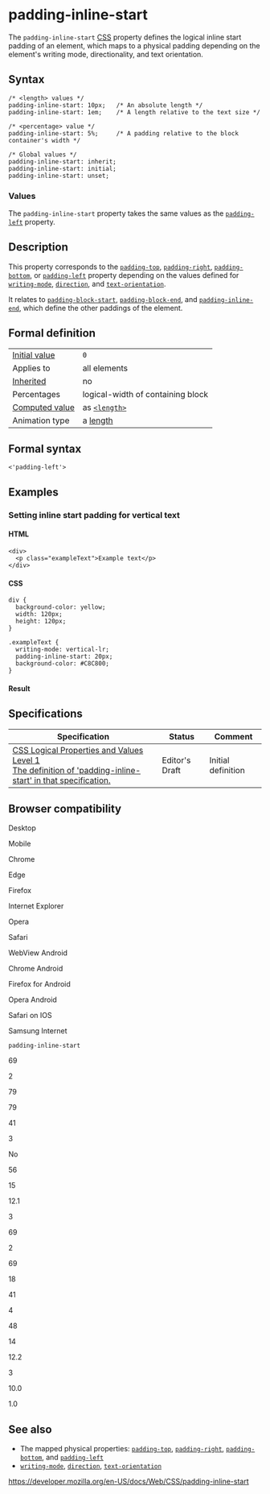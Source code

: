 # padding-inline-start

The `padding-inline-start` [CSS](https://developer.mozilla.org/en-US/docs/Web/CSS) property defines the logical inline start padding of an element, which maps to a physical padding depending on the element's writing mode, directionality, and text orientation.

## Syntax

    /* <length> values */
    padding-inline-start: 10px;   /* An absolute length */
    padding-inline-start: 1em;    /* A length relative to the text size */

    /* <percentage> value */
    padding-inline-start: 5%;     /* A padding relative to the block container's width */

    /* Global values */
    padding-inline-start: inherit;
    padding-inline-start: initial;
    padding-inline-start: unset;

### Values

The `padding-inline-start` property takes the same values as the [`padding-left`](padding-left) property.

## Description

This property corresponds to the [`padding-top`](padding-top), [`padding-right`](padding-right), [`padding-bottom`](padding-bottom), or [`padding-left`](padding-left) property depending on the values defined for [`writing-mode`](writing-mode), [`direction`](direction), and [`text-orientation`](text-orientation).

It relates to [`padding-block-start`](padding-block-start), [`padding-block-end`](padding-block-end), and [`padding-inline-end`](padding-inline-end), which define the other paddings of the element.

## Formal definition

<table><tbody><tr class="odd"><td><a href="initial_value">Initial value</a></td><td><code>0</code></td></tr><tr class="even"><td>Applies to</td><td>all elements</td></tr><tr class="odd"><td><a href="inheritance">Inherited</a></td><td>no</td></tr><tr class="even"><td>Percentages</td><td>logical-width of containing block</td></tr><tr class="odd"><td><a href="computed_value">Computed value</a></td><td>as <a href="length"><code>&lt;length&gt;</code></a></td></tr><tr class="even"><td>Animation type</td><td>a <a href="length#interpolation">length</a></td></tr></tbody></table>

## Formal syntax

    <'padding-left'>

## Examples

### Setting inline start padding for vertical text

#### HTML

    <div>
      <p class="exampleText">Example text</p>
    </div>

#### CSS

    div {
      background-color: yellow;
      width: 120px;
      height: 120px;
    }

    .exampleText {
      writing-mode: vertical-lr;
      padding-inline-start: 20px;
      background-color: #C8C800;
    }

#### Result

## Specifications

<table><thead><tr class="header"><th>Specification</th><th>Status</th><th>Comment</th></tr></thead><tbody><tr class="odd"><td><a href="https://drafts.csswg.org/css-logical/#propdef-padding-inline-start">CSS Logical Properties and Values Level 1<br />
<span class="small">The definition of 'padding-inline-start' in that specification.</span></a></td><td><span class="spec-ed">Editor's Draft</span></td><td>Initial definition</td></tr></tbody></table>

## Browser compatibility

Desktop

Mobile

Chrome

Edge

Firefox

Internet Explorer

Opera

Safari

WebView Android

Chrome Android

Firefox for Android

Opera Android

Safari on IOS

Samsung Internet

`padding-inline-start`

69

2

79

79

41

3

No

56

15

12.1

3

69

2

69

18

41

4

48

14

12.2

3

10.0

1.0

## See also

- The mapped physical properties: [`padding-top`](padding-top), [`padding-right`](padding-right), [`padding-bottom`](padding-bottom), and [`padding-left`](padding-left)
- [`writing-mode`](writing-mode), [`direction`](direction), [`text-orientation`](text-orientation)

<a href="https://developer.mozilla.org/en-US/docs/Web/CSS/padding-inline-start" class="_attribution-link">https://developer.mozilla.org/en-US/docs/Web/CSS/padding-inline-start</a>
